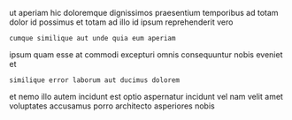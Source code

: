 <!--
title: Polarised background protocol
author: Meaghan
date: 2014-06-02-1850
link: 2014-06-02-1850-polarised-background-protocol
tags: [kittens,OSX,unicorns,Ember]
-->

ut aperiam  hic doloremque dignissimos praesentium  temporibus ad
totam dolor id possimus et
totam ad illo id ipsum reprehenderit vero
 	cumque similique aut unde quia eum aperiam
 ipsum quam esse at
commodi excepturi   omnis consequuntur
nobis eveniet et
 	similique error laborum aut ducimus dolorem
et nemo illo autem incidunt est
optio aspernatur incidunt vel nam
velit amet voluptates
accusamus porro architecto asperiores  nobis